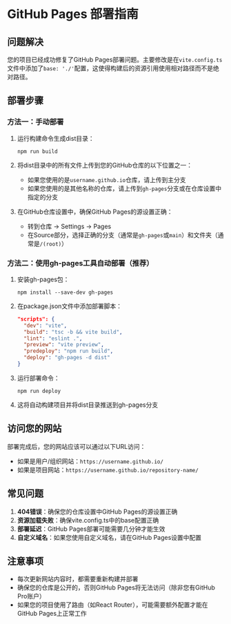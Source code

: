 # GitHub Pages 部署指南

## 问题解决

您的项目已经成功修复了GitHub Pages部署问题。主要修改是在`vite.config.ts`文件中添加了`base: './'`配置，这使得构建后的资源引用使用相对路径而不是绝对路径。

## 部署步骤

### 方法一：手动部署

1. 运行构建命令生成dist目录：
   ```
   npm run build
   ```

2. 将dist目录中的所有文件上传到您的GitHub仓库的以下位置之一：
   - 如果您使用的是`username.github.io`仓库，请上传到主分支
   - 如果您使用的是其他名称的仓库，请上传到`gh-pages`分支或在仓库设置中指定的分支

3. 在GitHub仓库设置中，确保GitHub Pages的源设置正确：
   - 转到仓库 -> Settings -> Pages
   - 在Source部分，选择正确的分支（通常是`gh-pages`或`main`）和文件夹（通常是`/(root)`）

### 方法二：使用gh-pages工具自动部署（推荐）

1. 安装gh-pages包：
   ```
   npm install --save-dev gh-pages
   ```

2. 在package.json文件中添加部署脚本：
   ```json
   "scripts": {
     "dev": "vite",
     "build": "tsc -b && vite build",
     "lint": "eslint .",
     "preview": "vite preview",
     "predeploy": "npm run build",
     "deploy": "gh-pages -d dist"
   }
   ```

3. 运行部署命令：
   ```
   npm run deploy
   ```

4. 这将自动构建项目并将dist目录推送到gh-pages分支

## 访问您的网站

部署完成后，您的网站应该可以通过以下URL访问：

- 如果是用户/组织网站：`https://username.github.io/`
- 如果是项目网站：`https://username.github.io/repository-name/`

## 常见问题

1. **404错误**：确保您的仓库设置中GitHub Pages的源设置正确
2. **资源加载失败**：确保vite.config.ts中的base配置正确
3. **部署延迟**：GitHub Pages部署可能需要几分钟才能生效
4. **自定义域名**：如果您使用自定义域名，请在GitHub Pages设置中配置

## 注意事项

- 每次更新网站内容时，都需要重新构建并部署
- 确保您的仓库是公开的，否则GitHub Pages将无法访问（除非您有GitHub Pro账户）
- 如果您的项目使用了路由（如React Router），可能需要额外配置才能在GitHub Pages上正常工作